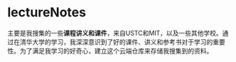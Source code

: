 # lectureNotes

主要是我搜集的一些**课程讲义和课件**，来自USTC和MIT，以及一些其他学校。通过在清华大学的学习，我深深意识到了好的课件、讲义和参考书对于学习的重要性。为了满足我学习的好奇心，建立这个云端仓库来存储我搜集到的资料。

